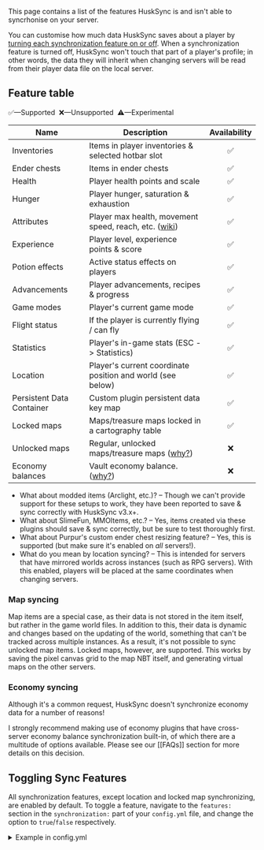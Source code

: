 This page contains a list of the features HuskSync is and isn't able to syncrhonise on your server.

You can customise how much data HuskSync saves about a player by [turning each synchronization feature on or off](#toggling-sync-features). When a synchronization feature is turned off, HuskSync won't touch that part of a player's profile; in other words, the data they will inherit when changing servers will be read from their player data file on the local server.

## Feature table
✅&mdash;Supported&nbsp; ❌&mdash;Unsupported&nbsp; ⚠️&mdash;Experimental

| Name                      | Description                                                                                 | Availability |
|---------------------------|---------------------------------------------------------------------------------------------|:------------:|
| Inventories               | Items in player inventories & selected hotbar slot                                          |      ✅       |
| Ender chests              | Items in ender chests                                                                       |      ✅       |
| Health                    | Player health points and scale                                                              |      ✅       |
| Hunger                    | Player hunger, saturation & exhaustion                                                      |      ✅       |
| Attributes                | Player max health, movement speed, reach, etc. ([wiki](https://minecraft.wiki/w/Attribute)) |      ✅       |
| Experience                | Player level, experience points & score                                                     |      ✅       |
| Potion effects            | Active status effects on players                                                            |      ✅       |
| Advancements              | Player advancements, recipes & progress                                                     |      ✅       |
| Game modes                | Player's current game mode                                                                  |      ✅       |
| Flight status             | If the player is currently flying / can fly                                                 |      ✅       |
| Statistics                | Player's in-game stats (ESC -> Statistics)                                                  |      ✅       |
| Location                  | Player's current coordinate position and world (see below)                                  |      ✅       |
| Persistent Data Container | Custom plugin persistent data key map                                                       |      ✅️      |
| Locked maps               | Maps/treasure maps locked in a cartography table                                            |      ✅       |
| Unlocked maps             | Regular, unlocked maps/treasure maps ([why?](#map-syncing))                                 |      ❌       |
| Economy balances          | Vault economy balance. ([why?](#economy-syncing))                                           |      ❌       |

* What about modded items (Arclight, etc.)? &ndash; Though we can't provide support for these setups to work, they have been reported to save & sync correctly with HuskSync v3.x+.
* What about SlimeFun, MMOItems, etc.? &ndash; Yes, items created via these plugins should save & sync correctly, but be sure to test thoroughly first. 
* What about Purpur's custom ender chest resizing feature? &ndash; Yes, this is supported (but make sure it's enabled on _all_ servers!).
* What do you mean by location syncing? &ndash; This is intended for servers that have mirrored worlds across instances (such as RPG servers). With this enabled, players will be placed at the same coordinates when changing servers.

### Map syncing
Map items are a special case, as their data is not stored in the item itself, but rather in the game world files. In addition to this, their data is dynamic and changes based on the updating of the world, something that can't be tracked across multiple instances. As a result, it's not possible to sync unlocked map items. Locked maps, however, are supported. This works by saving the pixel canvas grid to the map NBT itself, and generating virtual maps on the other servers.

### Economy syncing
Although it's a common request, HuskSync doesn't synchronize economy data for a number of reasons!

I strongly recommend making use of economy plugins that have cross-server economy balance synchronization built-in, of which there are a multitude of options available. Please see our [[FAQs]] section for more details on this decision.

## Toggling Sync Features
All synchronization features, except location and locked map synchronizing, are enabled by default. To toggle a feature, navigate to the `features:` section in the `synchronization:` part of your `config.yml` file, and change the option to `true`/`false` respectively.

<details>
<summary>Example in config.yml</summary>
  
```yaml
synchronization:
  # ...
  features:
    health: true
    statistics: true
    location: false
    potion_effects: true
    ender_chest: true
    experience: true
    advancements: true
    game_mode: true
    inventory: true
    persistent_data: true
    hunger: true
  #...
```

</details>